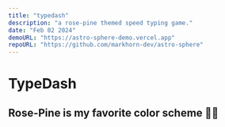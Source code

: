 ```yaml
---
title: "typedash"
description: "a rose-pine themed speed typing game."
date: "Feb 02 2024"
demoURL: "https://astro-sphere-demo.vercel.app"
repoURL: "https://github.com/markhorn-dev/astro-sphere"
---
```


# TypeDash

## Rose-Pine is my favorite color scheme 🏯🎴
